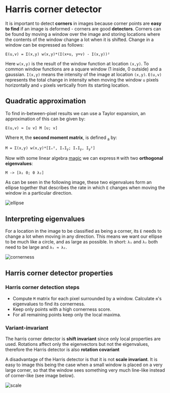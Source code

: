 # Harris corner detector

It is important to detect **corners** in images because corner points are **easy to find** if an image is deformed - corners are good **detectors**. Corners can be found by moving a window over the image and storing locations where the contents of the window change a lot when it is shifted. Change in a window can be expressed as follows:

`E(u,v) = Σ(x,y) w(x,y)*(I(x+u, y+v) - I(x,y))²`

Here `w(x,y)` is the result of the window function at location `(x,y)`. To common window functions are a square window (1 inside, 0 outside) and a gaussian. `I(x,y)` means the intensity of the image at location `(x,y)`. `E(u,v)` represents the total change in intensity when moving the window `u` pixels horizontally and `v` pixels vertically from its starting location.

## Quadratic approximation

To find in-between-pixel results we can use a Taylor expansion, an approximation of this can be given by:

`E(u,v) ≈ [u v] M [u; v]`

Where `M`, the **second moment matrix**, is defined <sub>a</sub> by:

`M = Σ(x,y) w(x,y)*[Iₓ², IₓI`<sub>`y`</sub>`; IₓI`<sub>`y`</sub>`, I`<sub>`y`</sub>`²]`

Now with some linear algebra [magic](https://blackboard.tudelft.nl/bbcswebdav/pid-2928030-dt-content-rid-10171523_2/courses/40224-161703/MMA_Week4_Lecture1_2017_harris.pdf) we can express `M` with two **orthogonal eigenvalues**:

`M -> [λ₁ 0; 0 λ₂]`

As can be seen in the following image, these two eigenvalues form an ellipse together that describes the rate in which `E` changes when moving the window in a particular direction.

![ellipse](https://teroninsights.files.wordpress.com/2013/03/ellipse.png)

## Interpreting eigenvalues

For a location in the image to be classified as being a corner, its `E` needs to change a lot when moving in any direction. This means we want our ellipse to be much like a circle, and as large as possible. In short: `λ₁` and `λ₂` both need to be large and `λ₁ ≈ λ₂`.

![cornerness](https://i.stack.imgur.com/k1CCY.png)

## Harris corner detector properties

### Harris corner detection steps

* Compute `M` matrix for each pixel surrounded by a window. Calculate `m`'s eigenvalues to find its cornerness.
* Keep only points with a high cornerness score.
* For all remaining points keep only the local maxima.

### Variant-invariant

The harris corner detector is **shift invariant** since only local properties are used. Rotations affect only the eigenvectors but not the eigenvalues, therefore the Harris detector is also **rotation covariant**

A disadvantage of the Harris detector is that it is not **scale invariant**. It is easy to image this being the case when a small window is placed on a very large corner, so that the window sees something very much line-like instead of corner-like (see image below).

![scale](http://docs.opencv.org/3.1.0/sift_scale_invariant.jpg)
